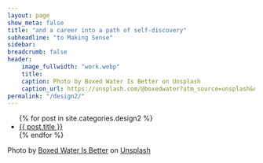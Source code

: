 ```yaml
---
layout: page
show_meta: false
title: "and a career into a path of self-discovery"
subheadline: "to Making Sense"
sidebar: 
breadcrumb: false
header:
    image_fullwidth: "work.webp"
    title: 
    caption: Photo by Boxed Water Is Better on Unsplash
    caption_url: https://unsplash.com/@boxedwater?utm_source=unsplash&utm_medium=referral&utm_content=creditCopyText
permalink: "/design2/"
---
```

<ul>
    {% for post in site.categories.design2 %}
    <li><a href="{{ site.url }}{{ site.baseurl }}{{ post.url }}">{{ post.title }}</a></li>
    {% endfor %}
</ul>


Photo by <a href="https://unsplash.com/@boxedwater?utm_source=unsplash&utm_medium=referral&utm_content=creditCopyText">Boxed Water Is Better</a> on <a href="https://unsplash.com/wallpapers/nature/snow?utm_source=unsplash&utm_medium=referral&utm_content=creditCopyText">Unsplash</a>
  